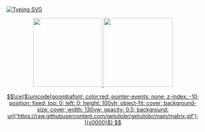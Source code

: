 [![Typing SVG](https://readme-typing-svg.demolab.com?font=Monocraft&repeat=false&width=435&lines=Hello,+friend)](https://git.io/typing-svg)


<div align="center">
  <a href="https://github.com/getuliobr">
  <img height="180em" src="https://github-readme-stats.vercel.app/api/top-langs/?username=getuliobr&show_icons=true&include_all_commits=true&count_private=true&theme=default#gh-light-mode-only"/>
  <img height="180em" src="https://github-readme-stats.vercel.app/api/top-langs/?username=getuliobr&show_icons=true&include_all_commits=true&count_private=true&theme=dark#gh-dark-mode-only"/>
</div>

<!--
got gif from here: https://www.deviantart.com/daschinia/art/Tileable-Matrix-Code-362419737
-->
```math
\ce{$\unicode[goombafont; color:red; pointer-events: none; z-index: -10; position: fixed; top: 0; left: 0; height: 100vh; object-fit: cover; background-size: cover; width: 130vw; opacity: 0.5; background: url('https://raw.githubusercontent.com/getuliobr/getuliobr/main/matrix.gif');]{x0000}$}



